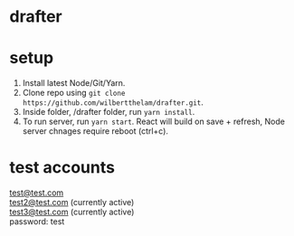 # drafter

# setup
1. Install latest Node/Git/Yarn.
1. Clone repo using ```git clone https://github.com/wilbertthelam/drafter.git```.
2. Inside folder, /drafter folder, run ```yarn install```.
3. To run server, run ```yarn start```. React will build on save + refresh, Node server chnages require reboot (ctrl+c).

# test accounts
test@test.com<br />
test2@test.com (currently active)<br />
test3@test.com (currently active)<br />
password: test
